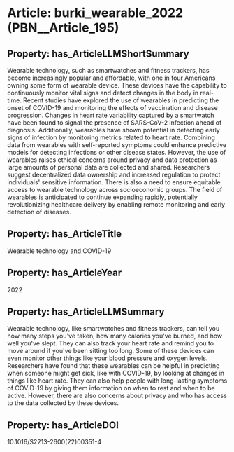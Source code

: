 # Article: __burki_wearable_2022__ (PBN__Article_195)

## Property: has_ArticleLLMShortSummary

Wearable technology, such as smartwatches and fitness trackers, has become increasingly popular and affordable, with one in four Americans owning some form of wearable device. These devices have the capability to continuously monitor vital signs and detect changes in the body in real-time. Recent studies have explored the use of wearables in predicting the onset of COVID-19 and monitoring the effects of vaccination and disease progression. Changes in heart rate variability captured by a smartwatch have been found to signal the presence of SARS-CoV-2 infection ahead of diagnosis. Additionally, wearables have shown potential in detecting early signs of infection by monitoring metrics related to heart rate. Combining data from wearables with self-reported symptoms could enhance predictive models for detecting infections or other disease states. However, the use of wearables raises ethical concerns around privacy and data protection as large amounts of personal data are collected and shared. Researchers suggest decentralized data ownership and increased regulation to protect individuals' sensitive information. There is also a need to ensure equitable access to wearable technology across socioeconomic groups. The field of wearables is anticipated to continue expanding rapidly, potentially revolutionizing healthcare delivery by enabling remote monitoring and early detection of diseases.

## Property: has_ArticleTitle

Wearable technology and COVID-19

## Property: has_ArticleYear

2022

## Property: has_ArticleLLMSummary

Wearable technology, like smartwatches and fitness trackers, can tell you how many steps you've taken, how many calories you've burned, and how well you've slept. They can also track your heart rate and remind you to move around if you've been sitting too long. Some of these devices can even monitor other things like your blood pressure and oxygen levels. Researchers have found that these wearables can be helpful in predicting when someone might get sick, like with COVID-19, by looking at changes in things like heart rate. They can also help people with long-lasting symptoms of COVID-19 by giving them information on when to rest and when to be active. However, there are also concerns about privacy and who has access to the data collected by these devices.

## Property: has_ArticleDOI

10.1016/S2213-2600(22)00351-4


